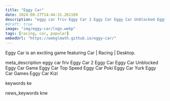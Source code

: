 ```yaml
---
title: "Eggy Car"
date: 2024-08-27T14:44:31.261189
description: "eggy car friv Eggy Car 2 Eggy Car Eggy Car Unblocked Eggy Car Game Eggy Car Top Speed Eggy Car Poki Eggy Car Yurk Eggy Car Games Eggy Car Kizi"
#draft: true
image: "img/eggy-car/logo.webp"
tags: [racing, car, popular]
embedUrl: "https://webglmath.github.io/eggy-car/"
---
```


Eggy Car is an exciting game featuring Car | Racing | Desktop.

meta_description
eggy car friv Eggy Car 2 Eggy Car Eggy Car Unblocked Eggy Car Game Eggy Car Top Speed Eggy Car Poki Eggy Car Yurk Eggy Car Games Eggy Car Kizi


keywords
ke


news_keywords
kne
